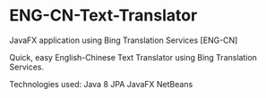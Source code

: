 # ENG-CN-Text-Translator
JavaFX application using Bing Translation Services [ENG-CN]

Quick, easy English-Chinese Text Translator using Bing Translation Services. 

Technologies used:
Java 8
JPA
JavaFX
NetBeans
